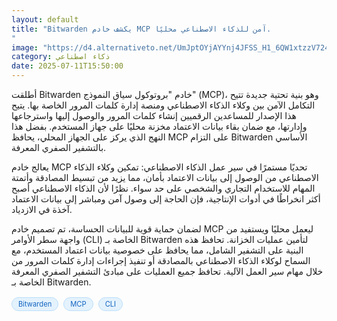 ```yaml
---
layout: default
title: "Bitwarden يكشف خادم MCP آمن للذكاء الاصطناعي محليًا.
"
image: "https://d4.alternativeto.net/UmJptOYjAYYnj4JFSS_H1_6QW1xtzzV724MggbzJlX0/rs:fill:1520:760:0/g:ce:0:0/YWJzOi8vZGlzdC9jb250ZW50LzE3NTIyMzQ3NTQxMDMucG5n.png"
category: ذكاء اصطناعي
date: 2025-07-11T15:50:00
---
```


أطلقت Bitwarden خادم "بروتوكول سياق النموذج" (MCP)، وهو بنية تحتية جديدة تتيح التكامل الآمن بين وكلاء الذكاء الاصطناعي ومنصة إدارة كلمات المرور الخاصة بها. يتيح هذا الإصدار للمساعدين الرقميين إنشاء كلمات المرور والوصول إليها واسترجاعها وإدارتها، مع ضمان بقاء بيانات الاعتماد مخزنة محليًا على جهاز المستخدم. بفضل هذا النهج الذي يركز على الجهاز المحلي، يحافظ MCP على التزام Bitwarden الأساسي بالتشفير الصفري المعرفة.

يعالج خادم MCP تحديًا مستمرًا في سير عمل الذكاء الاصطناعي: تمكين وكلاء الذكاء الاصطناعي من الوصول إلى بيانات الاعتماد بأمان، مما يزيد من تبسيط المصادقة وأتمتة المهام للاستخدام التجاري والشخصي على حد سواء. نظرًا لأن الذكاء الاصطناعي أصبح أكثر انخراطًا في أدوات الإنتاجية، فإن الحاجة إلى وصول آمن ومباشر إلى بيانات الاعتماد آخذة في الازدياد.

لضمان حماية قوية للبيانات الحساسة، تم تصميم خادم MCP ليعمل محليًا ويستفيد من واجهة سطر الأوامر (CLI) الخاصة بـ Bitwarden لتأمين عمليات الخزانة. تحافظ هذه البنية على التشفير الشامل، مما يحافظ على خصوصية بيانات اعتماد المستخدم، مع السماح لوكلاء الذكاء الاصطناعي بالمصادقة أو تنفيذ إجراءات إدارة كلمات المرور من خلال مهام سير العمل الآلية. تحافظ جميع العمليات على مبادئ التشفير الصفري المعرفة الخاصة بـ Bitwarden.

<div style="margin-top:2px; margin-bottom:2px;"><a href="https://bidjadraft.github.io/?query=Bitwarden" style="background:#e3f2fd; color:#1565c0; font-size:80%; border-radius:12px; padding:3px 10px; margin:2px 4px 2px 0; display:inline-block; border:1px solid #bbdefb; text-decoration:none;">Bitwarden</a> <a href="https://bidjadraft.github.io/?query=MCP" style="background:#e3f2fd; color:#1565c0; font-size:80%; border-radius:12px; padding:3px 10px; margin:2px 4px 2px 0; display:inline-block; border:1px solid #bbdefb; text-decoration:none;">MCP</a> <a href="https://bidjadraft.github.io/?query=CLI" style="background:#e3f2fd; color:#1565c0; font-size:80%; border-radius:12px; padding:3px 10px; margin:2px 4px 2px 0; display:inline-block; border:1px solid #bbdefb; text-decoration:none;">CLI</a></div><br><br>

